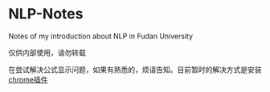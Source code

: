 # NLP-Notes
Notes of my introduction about NLP in Fudan University

仅供内部使用，请勿转载

在尝试解决公式显示问题，如果有熟悉的，烦请告知。目前暂时的解决方式是安装[chrome插件](https://chrome.google.com/webstore/detail/mathjax-plugin-for-github/ioemnmodlmafdkllaclgeombjnmnbima)
